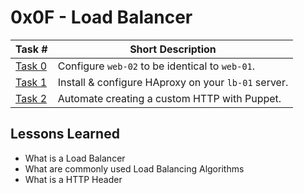 # 0x0F - Load Balancer
Task # | Short Description
-------|------------
[Task 0](0-custom_http_response-header) | Configure `web-02` to be identical to `web-01`. 
[Task 1](1-install_load_balancer) | Install & configure HAproxy on your `lb-01` server.
[Task 2](2-puppet_custom_http_response-header.pp) | Automate creating a custom HTTP with Puppet.
 ## Lessons Learned
* What is a Load Balancer
* What are commonly used Load Balancing Algorithms
* What is a HTTP Header
